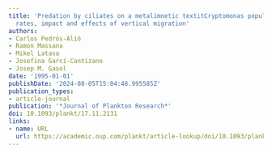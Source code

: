 ```yaml
---
title: 'Predation by ciliates on a metalimnetic textitCryptomonas population: feeding
  rates, impact and effects of vertical migration'
authors:
- Carlos Pedrós-Alió
- Ramon Massana
- Mikel Latasa
- Josefina Garcí-Cantizano
- Josep M. Gasol
date: '1995-01-01'
publishDate: '2024-08-05T15:04:48.995585Z'
publication_types:
- article-journal
publication: '*Journal of Plankton Research*'
doi: 10.1093/plankt/17.11.2131
links:
- name: URL
  url: https://academic.oup.com/plankt/article-lookup/doi/10.1093/plankt/17.11.2131
---
```

